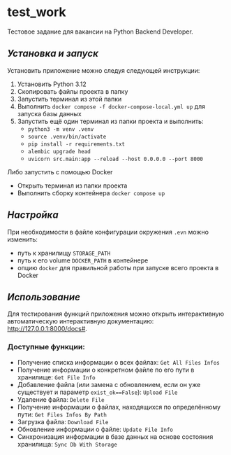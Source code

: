 # test_work
Тестовое задание для вакансии на Python Backend Developer.

## _Установка и запуск_
Установить приложение можно следуя следующей инструкции:
1. Установить Python 3.12
2. Скопировать файлы проекта в папку
3. Запустить терминал из этой папки
4. Выполнить `docker compose -f docker-compose-local.yml up` для запуска базы данных
5. Запустить ещё один терминал из папки проекта и выполнить:
   - `python3 -m venv .venv`
   - `source .venv/bin/activate`
   - `pip install -r requirements.txt`
   - `alembic upgrade head`
   - `uvicorn src.main:app --reload --host 0.0.0.0 --port 8000`

Либо запустить с помощью Docker
   - Открыть терминал из папки проекта
   - Выполнить сборку контейнера `docker compose up`

## _Настройка_
При необходимости в файле конфигурации окружения `.evn` можно изменить:
   - путь к хранилищу `STORAGE_PATH`
   - путь к его volume `DOCKER_PATH` в контейнере
   - опцию `docker` для правильной работы при запуске всего проекта в Docker

## _Использование_
Для тестирования функций приложения можно открыть интерактивную автоматическую интерактивную документацию: http://127.0.0.1:8000/docs#.
### ****Доступные функции:****
* Получение списка информации о всех файлах: `Get All Files Infos`
* Получение информации о конкретном файле по его пути в хранилище: `Get File Info`
* Добавление файла (или замена с обновлением, если он уже существует и параметр `exist_ok==False`): `Upload File`
* Удаление файла: `Delete File`
* Получение информации о файлах, находящихся по определённому пути: `Get Files Infos By Path`
* Загрузка файла: `Download File`
* Обновление информации о файле: `Update File Info`
* Синхронизация информации в базе данных на основе состояния хранилища: `Sync Db With Storage`
